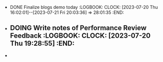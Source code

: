 - DONE Finalize blogs demo today
  :LOGBOOK:
  CLOCK: [2023-07-20 Thu 16:02:01]--[2023-07-21 Fri 20:03:36] =>  28:01:35
  :END:
- DOING Write notes of Performance Review Feedback
  :LOGBOOK:
  CLOCK: [2023-07-20 Thu 19:28:55]
  :END:
	-
-